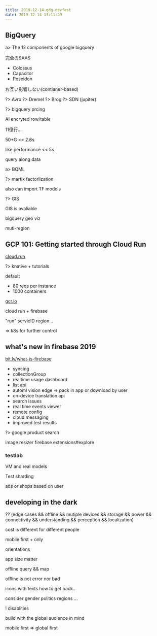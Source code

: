 ```yaml
---
title: 2019-12-14-gdg-devfest
date: 2019-12-14 13:11:29
---
```


## BigQuery

a> The 12 components of google bigquery

完全のSAAS

- Colossus
- Capacitor
- Poseidon

お互い影響しない(contianer-based)

?> Avro
?> Dremel
?> Brog
?> SDN (jupiter)

?> bigquery prcing

AI encryted row/table

11億行...

50+G << 2.6s

like performance << 5s

query along data

a> BQML

?> martix factorlization

also can import TF models

?> GIS

GIS is avaliable

bigquery geo viz

muti-region


## GCP 101: Getting started through Cloud Run

[cloud.run](cloud.run)

?> knative + tutorials

default

- 80 reqs per instance
- 1000 containers

[gcr.io](gcr.io)

cloud run + firebase

"run" servicID region...

=> k8s for further control

## what's new in firebase 2019

[bit.ly/what-is-firebase](bit.ly/what-is-firebase)

- syncing
- collectionGroup
- realtime usage dashboard
- list api
- automl vision edge => pack in app or download by user
- on-device translation api
- search issues
- real time events viewer
- remote config
- cloud messaging
- improved test results

?> google product search

image resizer
firebase extensions#explore

### testlab

VM and real models

Test sharding

ads or shops based on user

## developing in the dark

?? (edge cases && offline && mutiple devices
&& storage && power && connectivity
&& understanding && perception && localization)

cost is different for different people

mobile first + only

orientations

app size matter

offline query && map

offline is not error nor bad

icons with texts
how to get back..

consider gender politics regions ...

! disablities

build with the global audience in mind

mobile first => global first

